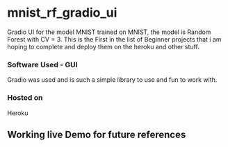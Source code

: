 # mnist_rf_gradio_ui
Gradio UI for the model MNIST trained on MNIST, the model is Random Forest with CV = 3.
This is the First in the list of Beginner projects that i am hoping to complete and deploy them on the heroku and other
stuff.
### Software Used - GUI
Gradio was used and is such a simple library to use and fun to work with.

### Hosted on
Heroku

## Working live Demo for future references
